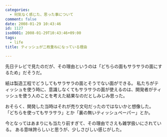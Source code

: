 ```yaml
---
categories:
  - 何気なく感じた、思った事について
comment: false
date: 2008-01-29 10:43:46
id: 1127
iso8601: 2008-01-29T10:43:46+09:00
tags:
  - life
title: ティッシュが二枚重ねになっている理由

---
```


先日テレビで見たのだが、その理由というのは「どちらの面もサラサラの面にするため」だそうだ。

紙は製造工程でどうしてもサラサラの面とそうでない面ができる。
私たちがティッシュを使う時に、意識しなくてもサラサラの面が使えるのは、開発者がティッシュを使う人のことを考えた結果なのだとしみじみ思った。

おそらく、開発した当時はそれが売り文句だったのではないかと想像した。
「どちらを使ってもサラサラ」とか「裏の無いティッシュペーパー」とか。

今となってはあまりにも当たり前すぎて、その理由でさえも雑学扱いにされている。
ある意味誇らしいと思うが、少しさびしい感じがした。
